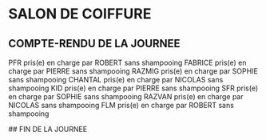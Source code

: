 # SALON DE COIFFURE 
 
## COMPTE-RENDU DE LA JOURNEE 

PFR pris(e) en charge par ROBERT sans shampooing
FABRICE pris(e) en charge par PIERRE sans shampooing
RAZMIG pris(e) en charge par SOPHIE sans shampooing
CHANTAL pris(e) en charge par NICOLAS sans shampooing
KID pris(e) en charge par PIERRE sans shampooing
SFR pris(e) en charge par SOPHIE sans shampooing
RAZVAN pris(e) en charge par NICOLAS sans shampooing
FLM pris(e) en charge par ROBERT sans shampooing

## FIN DE LA JOURNEE 
